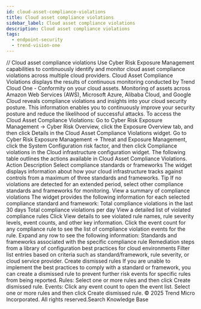 ```yaml
---
id: cloud-asset-compliance-violations
title: Cloud asset compliance violations
sidebar_label: Cloud asset compliance violations
description: Cloud asset compliance violations
tags:
  - endpoint-security
  - trend-vision-one
---
```


/*<![CDATA[*/ $('#title').html($('meta[name=map-description]').attr('content')); /*]]>*/ Cloud asset compliance violations Use Cyber Risk Exposure Management capabilities to continuously identify and monitor cloud asset compliance violations across multiple cloud providers. Cloud Asset Compliance Violations displays the results of continuous monitoring conducted by Trend Cloud One - Conformity on your cloud assets. Monitoring of assets across Amazon Web Services (AWS), Microsoft Azure, Alibaba Cloud, and Google Cloud reveals compliance violations and insights into your cloud security posture. This information enables you to continuously improve your security posture and reduce the likelihood of successful attacks. To access the Cloud Asset Compliance Violations: Go to Cyber Risk Exposure Management → Cyber Risk Overview, click the Exposure Overview tab, and then click Details in the Cloud Asset Compliance Violations widget. Go to Cyber Risk Exposure Management → Threat and Exposure Management, click the System Configuration risk factor, and then click Compliance violations in the Cloud infrastructure configuration widget. The following table outlines the actions available in Cloud Asset Compliance Violations. Action Description Select compliance standards or frameworks The widget displays information about how your cloud infrastructure tracks against controls from a maximum of three standards and frameworks. Tip If no violations are detected for an extended period, select other compliance standards and frameworks for monitoring. View a summary of compliance violations The widget provides the following information for each selected compliance standard and framework: Total compliance violations in the last 30 days Total compliance violations per day View a detailed list of violated compliance rules Click View details to see violated rule names, rule severity levels, event counts, and other key information. Click the event count for any compliance rule to see the list of compliance violation events for the rule. Expand any row to see the following information: Standards and frameworks associated with the specific compliance rule Remediation steps from a library of configuration best practices for cloud environments Filter list entries based on criteria such as standard/framework, rule severity, or cloud service provider. Create dismissed rules If you are unable to implement the best practices to comply with a standard or framework, you can create a dismissed rule to prevent further risk events for specific rules from being reported. Rules: Select one or more rules and then click Create dismissed rule. Events: Click any event count to open the event list. Select one or more rules and then click Create dismissed rule. © 2025 Trend Micro Incorporated. All rights reserved.Search Knowledge Base